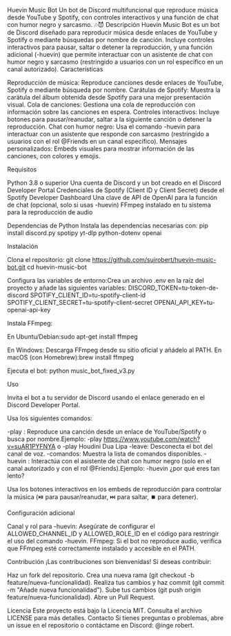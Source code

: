 Huevin Music Bot
Un bot de Discord multifuncional que reproduce música desde YouTube y Spotify, con controles interactivos y una función de chat con humor negro y sarcasmo. 🎶😈
Descripción
Huevin Music Bot es un bot de Discord diseñado para reproducir música desde enlaces de YouTube y Spotify o mediante búsquedas por nombre de canción. Incluye controles interactivos para pausar, saltar o detener la reproducción, y una función adicional (-huevin) que permite interactuar con un asistente de chat con humor negro y sarcasmo (restringido a usuarios con un rol específico en un canal autorizado).
Características

Reproducción de música: Reproduce canciones desde enlaces de YouTube, Spotify o mediante búsqueda por nombre.
Carátulas de Spotify: Muestra la carátula del álbum obtenida desde Spotify para una mejor presentación visual.
Cola de canciones: Gestiona una cola de reproducción con información sobre las canciones en espera.
Controles interactivos: Incluye botones para pausar/reanudar, saltar a la siguiente canción o detener la reproducción.
Chat con humor negro: Usa el comando -huevin para interactuar con un asistente que responde con sarcasmo (restringido a usuarios con el rol @Friends en un canal específico).
Mensajes personalizados: Embeds visuales para mostrar información de las canciones, con colores y emojis.

Requisitos

Python 3.8 o superior
Una cuenta de Discord y un bot creado en el Discord Developer Portal
Credenciales de Spotify (Client ID y Client Secret) desde el Spotify Developer Dashboard
Una clave de API de OpenAI para la función de chat (opcional, solo si usas -huevin)
FFmpeg instalado en tu sistema para la reproducción de audio

Dependencias de Python
Instala las dependencias necesarias con:
pip install discord.py spotipy yt-dlp python-dotenv openai

Instalación

Clona el repositorio:
git clone https://github.com/suirobert/huevin-music-bot.git
cd huevin-music-bot


Configura las variables de entorno:Crea un archivo .env en la raíz del proyecto y añade las siguientes variables:
DISCORD_TOKEN=tu-token-de-discord
SPOTIFY_CLIENT_ID=tu-spotify-client-id
SPOTIFY_CLIENT_SECRET=tu-spotify-client-secret
OPENAI_API_KEY=tu-openai-api-key


Instala FFmpeg:

En Ubuntu/Debian:sudo apt-get install ffmpeg


En Windows: Descarga FFmpeg desde su sitio oficial y añádelo al PATH.
En macOS (con Homebrew):brew install ffmpeg




Ejecuta el bot:
python music_bot_fixed_v3.py



Uso

Invita el bot a tu servidor de Discord usando el enlace generado en el Discord Developer Portal.

Usa los siguientes comandos:

-play <nombre o enlace>: Reproduce una canción desde un enlace de YouTube/Spotify o busca por nombre.Ejemplo: -play https://www.youtube.com/watch?v=suAR1PYFNYA o -play Houdini Dua Lipa
-leave: Desconecta el bot del canal de voz.
-comandos: Muestra la lista de comandos disponibles.
-huevin <mensaje>: Interactúa con el asistente de chat con humor negro (solo en el canal autorizado y con el rol @Friends).Ejemplo: -huevin ¿por qué eres tan lento?


Usa los botones interactivos en los embeds de reproducción para controlar la música (⏯️ para pausar/reanudar, ⏭️ para saltar, ⏹️ para detener).


Configuración adicional

Canal y rol para -huevin: Asegúrate de configurar el ALLOWED_CHANNEL_ID y ALLOWED_ROLE_ID en el código para restringir el uso del comando -huevin.
FFmpeg: Si el bot no reproduce audio, verifica que FFmpeg esté correctamente instalado y accesible en el PATH.

Contribución
¡Las contribuciones son bienvenidas! Si deseas contribuir:

Haz un fork del repositorio.
Crea una nueva rama (git checkout -b feature/nueva-funcionalidad).
Realiza tus cambios y haz commit (git commit -m "Añade nueva funcionalidad").
Sube tus cambios (git push origin feature/nueva-funcionalidad).
Abre un Pull Request.

Licencia
Este proyecto está bajo la Licencia MIT. Consulta el archivo LICENSE para más detalles.
Contacto
Si tienes preguntas o problemas, abre un issue en el repositorio o contáctame en Discord: @inge robert.
